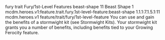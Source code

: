 <ability>
  <metadata>
    <class>fury</class>
    <feature_type>trait</feature_type>
    <file_dpath>Fury/1st-Level Features</file_dpath>
    <item_id>beast-shape</item_id>
    <item_index>11</item_index>
    <item_name>Beast Shape</item_name>
    <level>1</level>
    <scc>mcdm.heroes.v1:feature.trait.fury.1st-level-feature:beast-shape</scc>
    <scdc>1.1.1:7.1.5.1:11</scdc>
    <source>mcdm.heroes.v1</source>
    <type>feature/trait/fury/1st-level-feature</type>
  </metadata>
  <effects>
    <effect type="mundane">You can use and gain the benefits of a stormwight kit (see Stormwight Kits). Your stormwight kit grants you a number of benefits, including benefits tied to your Growing Ferocity feature.</effect>
  </effects>
</ability>
